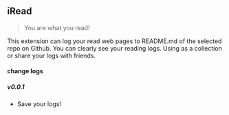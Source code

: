 ## iRead

> You are what you read! 

This extension can log your read web pages to README.md of the selected repo on Github.
You can clearly see your reading logs. Using as a collection or share your logs with friends.




#### change logs
##### v0.0.1 

- Save your logs!
